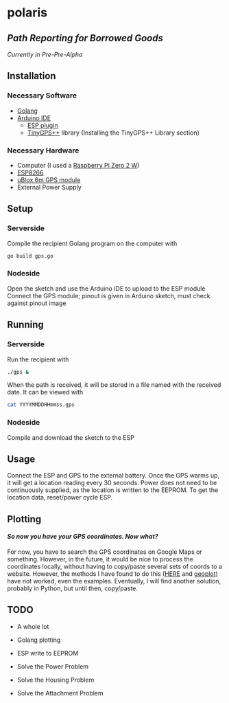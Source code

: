 # polaris
## _Path Reporting for Borrowed Goods_
_Currently in Pre-Pre-Alpha_
## Installation
### Necessary Software
- [Golang][go]
- [Arduino IDE][ard]
  - [ESP plugin][esp]
  - [TinyGPS++][tg+] library (Installing the TinyGPS++ Library section)

### Necessary Hardware
- Computer (I used a [Raspberry Pi Zero 2 W][vilros])
- [ESP8266][espbuy]
- [uBlox 6m GPS module][gps]
- External Power Supply

## Setup
### Serverside
Compile the recipient Golang program on the computer with
```sh
go build gps.go
```
### Nodeside
Open the sketch and use the Arduino IDE to upload to the ESP module
Connect the GPS module; pinout is given in Arduino sketch, must check against pinout image

## Running
### Serverside
Run the recipient with
```sh
./gps &
```
When the path is received, it will be stored in a file named with the received date. It can be viewed with
```sh
cat YYYYMMDDHHmmss.gps
```
### Nodeside
Compile and download the sketch to the ESP

## Usage
Connect the ESP and GPS to the external battery. Once the GPS warms up, it will get a location reading every 30 seconds. Power does not need to be continuously supplied, as the location is written to the EEPROM. To get the location data, reset/power cycle ESP.

## Plotting
#### _So now you have your GPS coordinates. Now what?_
For now, you have to search the GPS coordinates on Google Maps or something.
However, in the future, it would be nice to process the coordinates locally,
without having to copy/paste several sets of coords to a website. However, the
methods I have found to do this ([HERE][here] and [geoplot][geop]) have not
worked, even the examples. Eventually, I will find another solution, probably
in Python, but until then, copy/paste.

## TODO
- A whole lot
- Golang plotting
- ESP write to EEPROM
- Solve the Power Problem
- Solve the Housing Problem
- Solve the Attachment Problem


   [go]: <https://go.dev/doc/install>
   [ard]: <https://www.arduino.cc/en/software>
   [esp]: <https://randomnerdtutorials.com/how-to-install-esp8266-board-arduino-ide/>
   [tg+]: <https://randomnerdtutorials.com/guide-to-neo-6m-gps-module-with-arduino/>
   [vilros]: <https://www.amazon.com/Vilros-Raspberry-Kit-Premium-Essential-Accessories/dp/B0748M1Z1B>
   [espbuy]: <https://www.amazon.com/HiLetgo-Internet-Development-Wireless-Micropython/dp/B081CSJV2V>
   [gps]: <https://www.amazon.com/HiLetgo-GY-NEO6MV2-Controller-Ceramic-Antenna/dp/B01D1D0F5M>
   [here]: <https://www.here.com/learn/blog/reverse-geocoding-a-location-using-golang>
   [geop]: <https://github.com/morikuni/go-geoplot/tree/mai://github.com/morikuni/go-geoplot/tree/maini>
